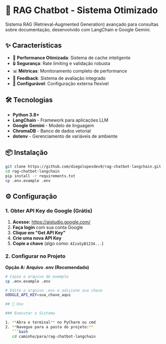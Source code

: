 # 🤖 RAG Chatbot - Sistema Otimizado

Sistema RAG (Retrieval-Augmented Generation) avançado para consultas sobre documentação, desenvolvido com LangChain e Google Gemini.

## ✨ Características

- 🚀 **Performance Otimizada**: Sistema de cache inteligente
- 🔒 **Segurança**: Rate limiting e validação robusta
- 📊 **Métricas**: Monitoramento completo de performance
- 🎯 **Feedback**: Sistema de avaliação integrado
- 🔧 **Configurável**: Configuração externa flexível

## 🛠️ Tecnologias

- **Python 3.8+**
- **LangChain** - Framework para aplicações LLM
- **Google Gemini** - Modelo de linguagem
- **ChromaDB** - Banco de dados vetorial
- **dotenv** - Gerenciamento de variáveis de ambiente

## 📦 Instalação

```bash
git clone https://github.com/diegolopesdev9/rag-chatbot-langchain.git
cd rag-chatbot-langchain
pip install -r requirements.txt
cp .env.example .env
```
## ⚙️ Configuração

### 1. Obter API Key do Google (Grátis)

1. **Acesse:** https://aistudio.google.com/
2. **Faça login** com sua conta Google
3. **Clique em "Get API Key"**
4. **Crie uma nova API Key**
5. **Copie a chave** (algo como: `AIzaSyB1234...`)

### 2. Configurar no Projeto

**Opção A: Arquivo .env (Recomendado)**
```bash
# Copie o arquivo de exemplo
cp .env.example .env

# Edite o arquivo .env e adicione sua chave
GOOGLE_API_KEY=sua_chave_aqui

## 🚀 Uso

### Executar o Sistema

1. **Abra o terminal** no PyCharm ou cmd
2. **Navegue para a pasta do projeto:**
   ```bash
   cd caminho/para/rag-chatbot-langchain